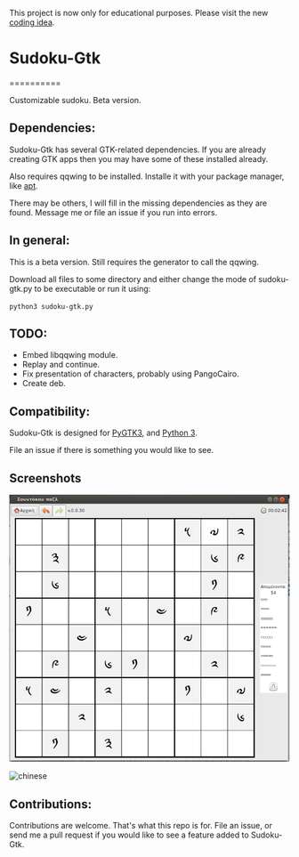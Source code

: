 This project is now only for educational purposes. Please visit the new [coding idea](https://github.com/Xoristzatziki/sudoku-as-puzzle).

# Sudoku-Gtk
==========

Customizable sudoku. Beta version.

Dependencies:
-------------

Sudoku-Gtk has several GTK-related dependencies. If you are already creating GTK
apps then you may have some of these installed already.

Also requires qqwing to be installed.
Installe it  with your package manager, like [apt](https://wiki.debian.org/apt-get).

There may be others, I will fill in the missing dependencies as they are found.
Message me or file an issue if you run into errors.

In general:
-----------

This is a beta version. Still requires the generator to call the qqwing.

Download all files to some directory and either change the mode of sudoku-gtk.py to be executable
or run it using:

`python3 sudoku-gtk.py`

TODO:
-----

* Embed libqqwing module.
* Replay and continue.
* Fix presentation of characters, probably using PangoCairo.
* Create deb.

Compatibility:
--------------

Sudoku-Gtk is designed for
[PyGTK3](http://python-gtk-3-tutorial.readthedocs.org/en/latest/install.html),
and [Python 3](https://www.python.org/downloads/).

File an issue if there is something you would like to see.

Screenshots
-----------

![tibetan](Docs/images/tibetan.png?raw=true "Tibetan")

![chinese](Docs/images/chinese.png?raw=true "Chinese")

Contributions:
--------------

Contributions are welcome. That's what this repo is for.
File an issue, or send me a pull request if you would like to see a
feature added to Sudoku-Gtk.
